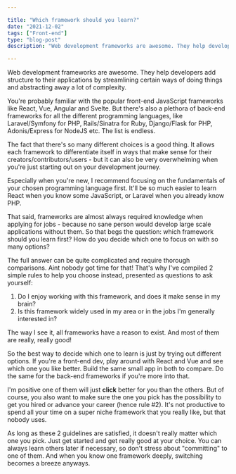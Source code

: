 ```yaml
---

title: "Which framework should you learn?"
date: "2021-12-02"
tags: ["Front-end"]
type: "blog-post"
description: "Web development frameworks are awesome. They help developers add structure to their applications by streamlining certain ways of doing things and abstracting away a lot of complexity. "

---
```


Web development frameworks are awesome. They help developers add structure to their applications by streamlining certain ways of doing things and abstracting away a lot of complexity.

You're probably familiar with the popular front-end JavaScript frameworks like React, Vue, Angular and Svelte. But there's also a plethora of back-end frameworks for all the different programming languages, like Laravel/Symfony for PHP, Rails/Sinatra for Ruby, Django/Flask for PHP, Adonis/Express for NodeJS etc. The list is endless.

The fact that there's so many different choices is a good thing. It allows each framework to differentiate itself in ways that make sense for their creators/contributors/users - but it can also be very overwhelming when you're just starting out on your development journey.

Especially when you're new, I recommend focusing on the fundamentals of your chosen programming language first. It'll be so much easier to learn React when you know some JavaScript, or Laravel when you already know PHP.

That said, frameworks are almost always required knowledge when applying for jobs - because no sane person would develop large scale applications without them. So that begs the question: which framework should you learn first? How do you decide which one to focus on with so many options?

The full answer can be quite complicated and require thorough comparisons. Aint nobody got time for that! That's why I've compiled 2 simple rules to help you choose instead, presented as questions to ask yourself:

1. Do I enjoy working with this framework, and does it make sense in my brain?
2. Is this framework widely used in my area or in the jobs I'm generally interested in?

The way I see it, all frameworks have a reason to exist. And most of them are really, really good!

So the best way to decide which one to learn is just by trying out different options. If you're a front-end dev, play around with React and Vue and see which one you like better. Build the same small app in both to compare. Do the same for the back-end frameworks if you're more into that.

I'm positive one of them will just **click** better for you than the others. But of course, you also want to make sure the one you pick has the possibility to get you hired or advance your career (hence rule #2). It's not productive to spend all your time on a super niche framework that you really like, but that nobody uses.

As long as these 2 guidelines are satisfied, it doesn't really matter which one you pick. Just get started and get really good at your choice. You can always learn others later if necessary, so don't stress about "committing" to one of them. And when you know one framework deeply, switching becomes a breeze anyways.

​
